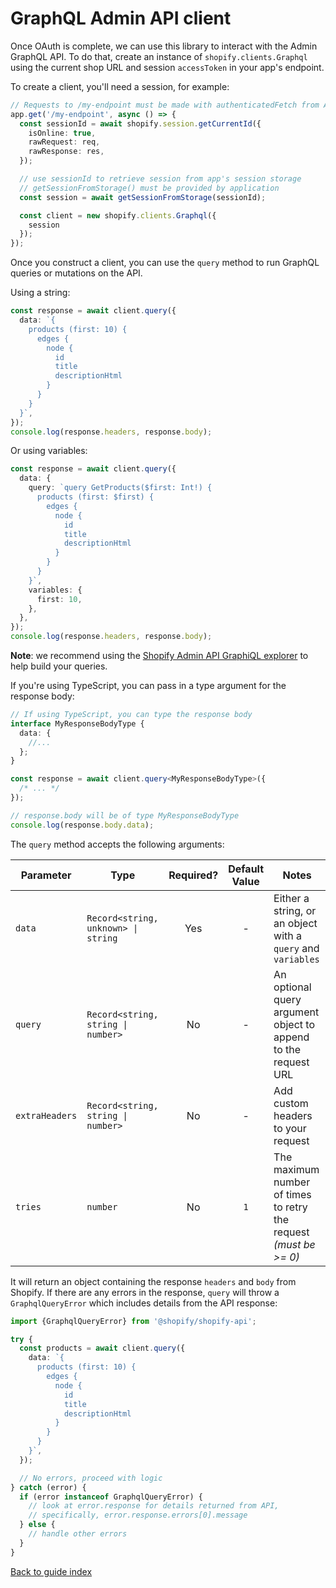 # GraphQL Admin API client

Once OAuth is complete, we can use this library to interact with the Admin GraphQL API.
To do that, create an instance of `shopify.clients.Graphql` using the current shop URL and session `accessToken` in your app's endpoint.

To create a client, you'll need a session, for example:

```ts
// Requests to /my-endpoint must be made with authenticatedFetch from App Bridge for embedded apps
app.get('/my-endpoint', async () => {
  const sessionId = await shopify.session.getCurrentId({
    isOnline: true,
    rawRequest: req,
    rawResponse: res,
  });

  // use sessionId to retrieve session from app's session storage
  // getSessionFromStorage() must be provided by application
  const session = await getSessionFromStorage(sessionId);

  const client = new shopify.clients.Graphql({
    session
  });
});
```

Once you construct a client, you can use the `query` method to run GraphQL queries or mutations on the API.

<div>Using a string:

```ts
const response = await client.query({
  data: `{
    products (first: 10) {
      edges {
        node {
          id
          title
          descriptionHtml
        }
      }
    }
  }`,
});
console.log(response.headers, response.body);
```

</div><div>Or using variables:

```ts
const response = await client.query({
  data: {
    query: `query GetProducts($first: Int!) {
      products (first: $first) {
        edges {
          node {
            id
            title
            descriptionHtml
          }
        }
      }
    }`,
    variables: {
      first: 10,
    },
  },
});
console.log(response.headers, response.body);
```

</div>

**Note**: we recommend using the [Shopify Admin API GraphiQL explorer](https://shopify.dev/apps/tools/graphiql-admin-api) to help build your queries.

If you're using TypeScript, you can pass in a type argument for the response body:

```ts
// If using TypeScript, you can type the response body
interface MyResponseBodyType {
  data: {
    //...
  };
}

const response = await client.query<MyResponseBodyType>({
  /* ... */
});

// response.body will be of type MyResponseBodyType
console.log(response.body.data);
```

The `query` method accepts the following arguments:

| Parameter      | Type                                | Required? | Default Value | Notes                                                             |
| -------------- | ----------------------------------- | :-------: | :-----------: | ----------------------------------------------------------------- |
| `data`         | `Record<string, unknown> \| string` |    Yes    |       -       | Either a string, or an object with a `query` and `variables`      |
| `query`        | `Record<string, string \| number>`  |    No     |       -       | An optional query argument object to append to the request URL    |
| `extraHeaders` | `Record<string, string \| number>`  |    No     |       -       | Add custom headers to your request                                |
| `tries`        | `number`                            |    No     |      `1`      | The maximum number of times to retry the request _(must be >= 0)_ |

It will return an object containing the response `headers` and `body` from Shopify.
If there are any errors in the response, `query` will throw a `GraphqlQueryError` which includes details from the API response:

```ts
import {GraphqlQueryError} from '@shopify/shopify-api';

try {
  const products = await client.query({
    data: `{
      products (first: 10) {
        edges {
          node {
            id
            title
            descriptionHtml
          }
        }
      }
    }`,
  });

  // No errors, proceed with logic
} catch (error) {
  if (error instanceof GraphqlQueryError) {
    // look at error.response for details returned from API,
    // specifically, error.response.errors[0].message
  } else {
    // handle other errors
  }
}
```

[Back to guide index](../../README.md#features)
